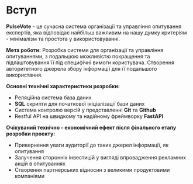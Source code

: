 # Вступ

**PulseVote** - це сучасна система організації та управління опитування експертів, яка відповідає найбільш важливим на нашу думку критеріям - мінімалізм та простота у використовуванні.

**Мета роботи:** Розробка системи для організації та управління опитуваннями, з подальшою можливістю покращення та підлаштовування її під специфічні вимоги користувача. Створення авторитетного джерела збору інформації для її подальшого використання.

**Основні технічні характеристики розробки:**
+ Реляційна система база даних
+ **SQL** скрипти для початкової ініціалізації бази даних 
+ Система контролю версій у представленні **Git** та **Github**
+ Restful API на швидкому та надійному фреймворку **FastAPI**

**Очікуваний технічно - економічний ефект після фінального етапу розробки проекту:**
+ Привернення уваги аудиторії до таких джерел інформації, як опитування
+ Залучення сторонніх інвестицій у вигляді впровадження рекламних акцій в опитуваннях
+ Створення партнерських відносин з великими продуктовими компаніями
